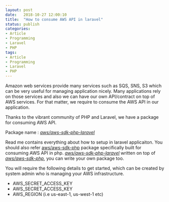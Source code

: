 ```yaml
---
layout: post
date:   2018-10-27 12:00:10
title:  "How to consume AWS API in laravel"
status: publish
categories:
- Article
- Programming
- Laravel
- PHP
tags:
- Article
- Programming
- Laravel
- PHP
---
```


Amazon web services provide many services such as SQS, SNS, S3 which can be very useful for managing application nicely. Many applications rely on those services and also we can have our own API/contract on top of AWS services. For that matter, we require to consume the AWS API in our application.

Thanks to the vibrant community of PHP and Laravel, we have a package for consuming AWS API.

Package name : *[aws/aws-sdk-php-laravel](https://packagist.org/packages/aws/aws-sdk-php-laravel)* 

Read me contains everything about how to setup in laravel applicaiton. You should also refer [aws/aws-sdk-php](https://packagist.org/packages/aws/aws-sdk-php) package specifically built for consuming AWS API in php. *[aws/aws-sdk-php-laravel](https://packagist.org/packages/aws/aws-sdk-php-laravel)* written on top of *[aws/aws-sdk-php](https://packagist.org/packages/aws/aws-sdk-php)*, you can write your own package too.

You will require the following details to get started, which can be created by system admin who is managing your AWS infrastructure.
* AWS_SECRET_ACCESS_KEY 
* AWS_SECRET_ACCESS_KEY 
* AWS_REGION (i.e us-east-1, us-west-1 etc) 
